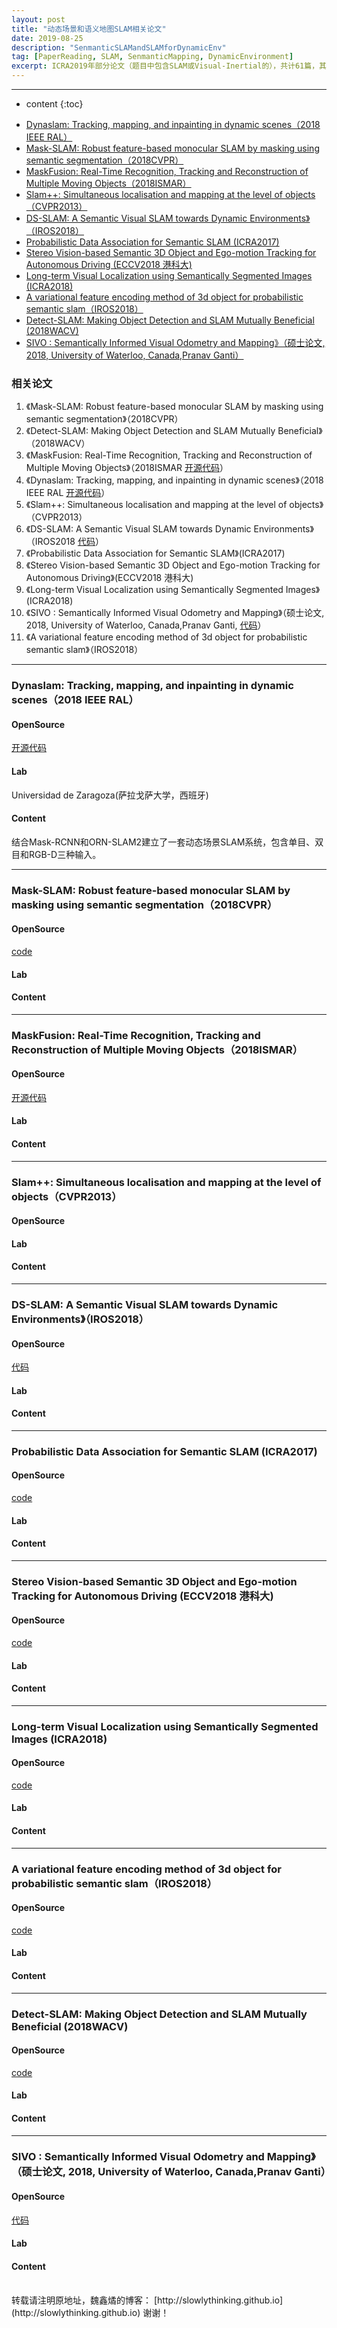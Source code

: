 ```yaml
---
layout: post
title: "动态场景和语义地图SLAM相关论文"
date: 2019-08-25
description: "SenmanticSLAMandSLAMforDynamicEnv"
tag: [PaperReading, SLAM, SenmanticMapping, DynamicEnvironment]
excerpt: ICRA2019年部分论文（题目中包含SLAM或Visual-Inertial的），共计61篇，其中有两篇ICRA2018的论文，作为补充材料也列入了文档中，这篇博客将持续更新直至将全部论文阅读完毕。
---
```


<script type="text/x-mathjax-config">
  MathJax.Hub.Config({
    tex2jax: {
      inlineMath: [ ['$','$'], ["\\(","\\)"] ],
      processEscapes: true
    }
  });
</script>
<script src="https://cdn.mathjax.org/mathjax/latest/MathJax.js?config=TeX-AMS-MML_HTMLorMML" type="text/javascript"></script>

---

* content
{:toc}

<!-- TOC depthFrom:3 depthTo:3 withLinks:1 updateOnSave:1 orderedList:0 -->

- [Dynaslam: Tracking, mapping, and inpainting in dynamic scenes（2018 IEEE RAL）](#dynaslam-tracking-mapping-and-inpainting-in-dynamic-scenes2018-ieee-ral)
- [Mask-SLAM: Robust feature-based monocular SLAM by masking using semantic segmentation（2018CVPR）](#mask-slam-robust-feature-based-monocular-slam-by-masking-using-semantic-segmentation2018cvpr)
- [MaskFusion: Real-Time Recognition, Tracking and Reconstruction of Multiple Moving Objects（2018ISMAR）](#maskfusion-real-time-recognition-tracking-and-reconstruction-of-multiple-moving-objects2018ismar)
- [Slam++: Simultaneous localisation and mapping at the level of objects（CVPR2013）](#slam-simultaneous-localisation-and-mapping-at-the-level-of-objectscvpr2013)
- [DS-SLAM: A Semantic Visual SLAM towards Dynamic Environments》（IROS2018）](#ds-slam-a-semantic-visual-slam-towards-dynamic-environmentsiros2018)
- [Probabilistic Data Association for Semantic SLAM (ICRA2017)](#probabilistic-data-association-for-semantic-slam-icra2017)
- [Stereo Vision-based Semantic 3D Object and Ego-motion Tracking for Autonomous Driving (ECCV2018 港科大)](#stereo-vision-based-semantic-3d-object-and-ego-motion-tracking-for-autonomous-driving-eccv2018-港科大)
- [Long-term Visual Localization using Semantically Segmented Images (ICRA2018)](#long-term-visual-localization-using-semantically-segmented-images-icra2018)
- [A variational feature encoding method of 3d object for probabilistic semantic slam（IROS2018）](#a-variational-feature-encoding-method-of-3d-object-for-probabilistic-semantic-slamiros2018)
- [Detect-SLAM: Making Object Detection and SLAM Mutually Beneficial (2018WACV)](#detect-slam-making-object-detection-and-slam-mutually-beneficial-2018wacv)
- [SIVO : Semantically Informed Visual Odometry and Mapping》（硕士论文, 2018, University of Waterloo, Canada,Pranav Ganti）](#sivo-semantically-informed-visual-odometry-and-mapping硕士论文-2018-university-of-waterloo-canadapranav-ganti)

<!-- /TOC -->


### 相关论文

1. 《Mask-SLAM: Robust feature-based monocular SLAM by masking using semantic segmentation》（2018CVPR）
2. 《Detect-SLAM: Making Object Detection and SLAM Mutually Beneficial》（2018WACV）
3. 《MaskFusion: Real-Time Recognition, Tracking and Reconstruction of Multiple Moving Objects》（2018ISMAR [开源代码](https://github.com/martinruenz/maskfusion)）
4. 《Dynaslam: Tracking, mapping, and inpainting in dynamic scenes》（2018 IEEE RAL [开源代码](https://github.com/BertaBescos/DynaSLAM)）
5. 《Slam++: Simultaneous localisation and mapping at the level of objects》（CVPR2013）
6. 《DS-SLAM: A Semantic Visual SLAM towards Dynamic Environments》（IROS2018 [代码](https://github.com/ivipsourcecode/DS-SLAM)）
7. 《Probabilistic Data Association for Semantic SLAM》(ICRA2017)
8. 《Stereo Vision-based Semantic 3D Object and Ego-motion Tracking for Autonomous Driving》(ECCV2018 港科大)
9. 《Long-term Visual Localization using Semantically Segmented Images》(ICRA2018)
10. 《SIVO : Semantically Informed Visual Odometry and Mapping》（硕士论文, 2018, University of Waterloo, Canada,Pranav Ganti, [代码](https://github.com/navganti/SIVO)）
11. 《A variational feature encoding method of 3d object for probabilistic semantic slam》（IROS2018）

---

### Dynaslam: Tracking, mapping, and inpainting in dynamic scenes（2018 IEEE RAL）

#### OpenSource

[开源代码](https://github.com/BertaBescos/DynaSLAM)

#### Lab

Universidad de Zaragoza(萨拉戈萨大学，西班牙)

#### Content

结合Mask-RCNN和ORN-SLAM2建立了一套动态场景SLAM系统，包含单目、双目和RGB-D三种输入。

---

### Mask-SLAM: Robust feature-based monocular SLAM by masking using semantic segmentation（2018CVPR）

#### OpenSource

[code]()

#### Lab


#### Content

---

### MaskFusion: Real-Time Recognition, Tracking and Reconstruction of Multiple Moving Objects（2018ISMAR）

#### OpenSource

[开源代码](https://github.com/martinruenz/maskfusion)

#### Lab


#### Content

---

### Slam++: Simultaneous localisation and mapping at the level of objects（CVPR2013）

#### OpenSource


#### Lab


#### Content

---

### DS-SLAM: A Semantic Visual SLAM towards Dynamic Environments》（IROS2018）

#### OpenSource

[代码](https://github.com/ivipsourcecode/DS-SLAM)

#### Lab


#### Content

---

### Probabilistic Data Association for Semantic SLAM (ICRA2017)

#### OpenSource

[code]()

#### Lab


#### Content

---

### Stereo Vision-based Semantic 3D Object and Ego-motion Tracking for Autonomous Driving (ECCV2018 港科大)

#### OpenSource

[code]()

#### Lab


#### Content

---

### Long-term Visual Localization using Semantically Segmented Images (ICRA2018)

#### OpenSource

[code]()

#### Lab


#### Content

---

### A variational feature encoding method of 3d object for probabilistic semantic slam（IROS2018）

#### OpenSource

[code]()

#### Lab


#### Content


---

### Detect-SLAM: Making Object Detection and SLAM Mutually Beneficial (2018WACV)

#### OpenSource

[code]()

#### Lab


#### Content



---

### SIVO : Semantically Informed Visual Odometry and Mapping》（硕士论文, 2018, University of Waterloo, Canada,Pranav Ganti）

#### OpenSource

[代码](https://github.com/navganti/SIVO)

#### Lab


#### Content

<br>
转载请注明原地址，魏鑫燏的博客： [http://slowlythinking.github.io](http://slowlythinking.github.io) 谢谢！
